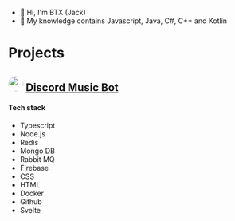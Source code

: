 - 👋 Hi, I'm BTX (Jack)  
- 🌱 My knowledge contains Javascript, Java, C#, C++ and Kotlin  

# Projects

## <div style=""><img src='https://user-images.githubusercontent.com/90880784/214202275-d97f4478-085b-46dc-91ea-9f665ce4dd44.png' width=30px style="border-radius: 50px"> [Discord Music Bot](https://discord.gg/7AzMRkBSva)</div>

#### Tech stack
- Typescript
- Node.js
- Redis
- Mongo DB
- Rabbit MQ
- Firebase
- CSS
- HTML
- Docker
- Github
- Svelte
